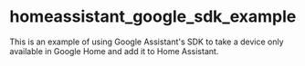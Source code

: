 # homeassistant_google_sdk_example
This is an example of using Google Assistant's SDK to take a device only available in Google Home and add it to Home Assistant.
